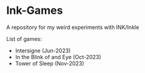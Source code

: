 # Ink-Games
A repository for my weird experiments with INK/Inkle

List of games:
* Intersigne (Jun-2023)
* In the Blink of and Eye (Oct-2023)
* Tower of Sleep (Nov-2023)
